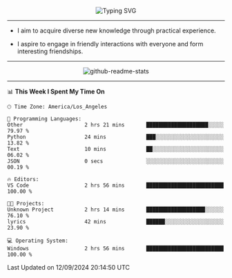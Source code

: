 <p align="center">
  <img src="https://readme-typing-svg.demolab.com?font=Fira+Code&weight=500&size=32&duration=2500&pause=1600&center=true&vCenter=true&random=false&width=1024&height=64&lines=Hi+there+%F0%9F%91%8B;I'm+delighted+you+could+make+it+here+%F0%9F%8E%89;I'm+Harry%2C+a+college+student+still+finding+my+way" alt="Typing SVG" />
</p>


---


- I aim to acquire diverse new knowledge through practical experience.

- I aspire to engage in friendly interactions with everyone and form interesting friendships.


---


<p align="center">
  <img src="https://github-readme-stats.vercel.app/api?username=Harry-Jing&show_icons=true" alt="github-readme-stats"/>
</p>


---

<!--START_SECTION:waka-->
📊 **This Week I Spent My Time On** 

```text
🕑︎ Time Zone: America/Los_Angeles

💬 Programming Languages: 
Other                    2 hrs 21 mins       ████████████████████░░░░░   79.97 % 
Python                   24 mins             ███░░░░░░░░░░░░░░░░░░░░░░   13.82 % 
Text                     10 mins             ██░░░░░░░░░░░░░░░░░░░░░░░   06.02 % 
JSON                     0 secs              ░░░░░░░░░░░░░░░░░░░░░░░░░   00.19 % 

🔥 Editors: 
VS Code                  2 hrs 56 mins       █████████████████████████   100.00 % 

🐱‍💻 Projects: 
Unknown Project          2 hrs 14 mins       ███████████████████░░░░░░   76.10 % 
lyrics                   42 mins             ██████░░░░░░░░░░░░░░░░░░░   23.90 % 

💻 Operating System: 
Windows                  2 hrs 56 mins       █████████████████████████   100.00 % 
```


 Last Updated on 12/09/2024 20:14:50 UTC
<!--END_SECTION:waka-->
